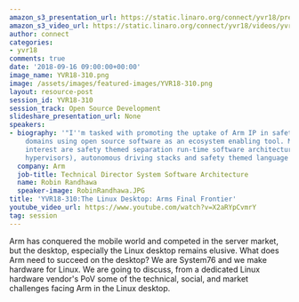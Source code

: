 ```yaml
---
amazon_s3_presentation_url: https://static.linaro.org/connect/yvr18/presentations/yvr18-310.pdf
amazon_s3_video_url: https://static.linaro.org/connect/yvr18/videos/yvr18-310.mp4
author: connect
categories:
- yvr18
comments: true
date: '2018-09-16 09:00:00+00:00'
image_name: YVR18-310.png
image: /assets/images/featured-images/YVR18-310.png
layout: resource-post
session_id: YVR18-310
session_track: Open Source Development
slideshare_presentation_url: None
speakers:
- biography: '"I''m tasked with promoting the uptake of Arm IP in safety critical
    domains using open source software as an ecosystem enabling tool. My areas of
    interest are safety themed separation run-time software architecture (microkernels,
    hypervisors), autonomous driving stacks and safety themed language run-times."'
  company: Arm
  job-title: Technical Director System Software Architecture
  name: Robin Randhawa
  speaker-image: RobinRandhawa.JPG
title: 'YVR18-310:The Linux Desktop: Arms Final Frontier'
youtube_video_url: https://www.youtube.com/watch?v=X2aRYpCvmrY
tag: session
---
```


Arm has conquered the mobile world and competed in the server market, but the desktop, especially the Linux desktop remains elusive.  What does Arm need to succeed on the desktop?  We are System76 and we make hardware for Linux. We are going to discuss, from a dedicated Linux hardware vendor's PoV some of the technical, social, and market challenges facing Arm in the Linux desktop.